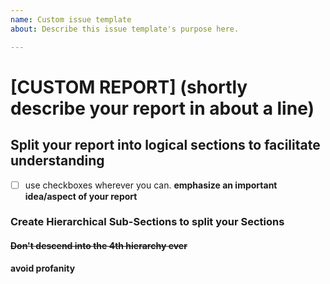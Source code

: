 ```yaml
---
name: Custom issue template
about: Describe this issue template's purpose here.

---
```


# [CUSTOM REPORT] (shortly describe your report in about a line)

## Split your report into logical sections to facilitate understanding
- [ ] use checkboxes wherever you can.
**emphasize an important idea/aspect of your report**

### Create Hierarchical Sub-Sections to split your Sections
#### ~~Don't descend into the 4th hierarchy ever~~

**avoid profanity**
